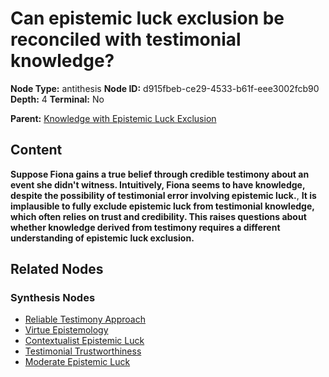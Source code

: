 # Can epistemic luck exclusion be reconciled with testimonial knowledge?

**Node Type:** antithesis
**Node ID:** d915fbeb-ce29-4533-b61f-eee3002fcb90
**Depth:** 4
**Terminal:** No

**Parent:** [Knowledge with Epistemic Luck Exclusion](knowledge-with-epistemic-luck-exclusion-synthesis-125a3d72-3d5d-47cd-8e3f-26317810734f.md)

## Content

**Suppose Fiona gains a true belief through credible testimony about an event she didn't witness. Intuitively, Fiona seems to have knowledge, despite the possibility of testimonial error involving epistemic luck.**, **It is implausible to fully exclude epistemic luck from testimonial knowledge, which often relies on trust and credibility. This raises questions about whether knowledge derived from testimony requires a different understanding of epistemic luck exclusion.**

## Related Nodes

### Synthesis Nodes

- [Reliable Testimony Approach](reliable-testimony-approach-synthesis-1e046fe7-aa2a-4254-b9f1-37475ae609f9.md)
- [Virtue Epistemology](virtue-epistemology-synthesis-f5a9fb12-e020-4284-9a77-584095597ca2.md)
- [Contextualist Epistemic Luck](contextualist-epistemic-luck-synthesis-96acd821-ae9f-4c28-8465-671aeef41403.md)
- [Testimonial Trustworthiness](testimonial-trustworthiness-synthesis-4c763e22-70cc-45ba-9780-179d53bb1d82.md)
- [Moderate Epistemic Luck](moderate-epistemic-luck-synthesis-5e31ae97-aa7a-4085-811c-cf7c90cf14b9.md)
